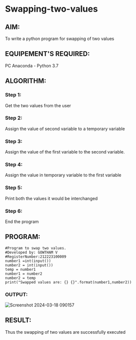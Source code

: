 # Swapping-two-values
## AIM:
To write a python program for swapping of two values
## EQUIPEMENT'S REQUIRED: 
PC
Anaconda - Python 3.7
## ALGORITHM: 
### Step 1:
Get the two values from the user
### Step 2: 
Assign the value of second variable to a temporary variable 
### Step 3: 
Assign the value of the first variable to the second variable.
### Step 4:  
Assign the value in temporary variable to the first variable
### Step 5: 
Print both the values it would be interchanged
### Step 6: 
End the program
## PROGRAM:
```
#Program to swap two values.
#Developed by: GOWTHAM V
#RegisterNumber:212223100009
number1 =int(input())
number2 = int(input())
temp = number1
number1 = number2
number2 = temp
print("Swapped values are: {} {}".format(number1,number2))

```
### OUTPUT:

![Screenshot 2024-03-18 090157](https://github.com/Gowtham-jk/Swapping-two-values/assets/149857834/0e55a7a2-63b7-4de8-8288-06a74ec0b10a)


## RESULT:
Thus the swapping of two values are successfully executed



